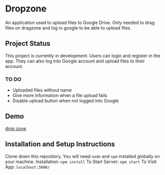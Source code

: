 # Dropzone 
An application used to upload files to Google Drive. Only needed to drag files on dragzone and log in google to be able to upload files.
## Project Status
This project is currently in development. Users can login and register in the app. They can also log into Google account and upload files to their account.
### TO DO
- Uploaded files without name
- Give more information when a file upload fails
- Disable upload button when not logged into Google
## Demo
[drop zone ](https://drop-zone-om.netlify.app/)

## Installation and Setup Instructions
Clone down this repository. You will need `node` and `npm` installed globally on your machine.
Installation:
`npm install`
To Start Server:
`npm start`
To Visit App:
`localhost:3000/`
